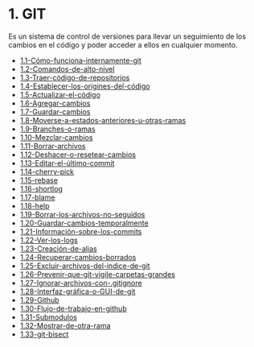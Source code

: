 # 1. GIT

Es un sistema de control de versiones para llevar un seguimiento de los
cambios en el código y poder acceder a ellos en cualquier momento.

[comment]:STARTING_GENERATED_TOC

* [1.1-Cómo-funciona-internamente-git](<./content/1.1-Cómo-funciona-internamente-git.md>)
* [1.2-Comandos-de-alto-nivel](<./content/1.2-Comandos-de-alto-nivel.md>)
* [1.3-Traer-código-de-repositorios](<./content/1.3-Traer-código-de-repositorios.md>)
* [1.4-Establecer-los-origines-del-código](<./content/1.4-Establecer-los-origines-del-código.md>)
* [1.5-Actualizar-el-código](<./content/1.5-Actualizar-el-código.md>)
* [1.6-Agregar-cambios](<./content/1.6-Agregar-cambios.md>)
* [1.7-Guardar-cambios](<./content/1.7-Guardar-cambios.md>)
* [1.8-Moverse-a-estados-anteriores-u-otras-ramas](<./content/1.8-Moverse-a-estados-anteriores-u-otras-ramas.md>)
* [1.9-Branches-o-ramas](<./content/1.9-Branches-o-ramas.md>)
* [1.10-Mezclar-cambios](<./content/1.10-Mezclar-cambios.md>)
* [1.11-Borrar-archivos](<./content/1.11-Borrar-archivos.md>)
* [1.12-Deshacer-o-resetear-cambios](<./content/1.12-Deshacer-o-resetear-cambios.md>)
* [1.13-Editar-el-último-commit](<./content/1.13-Editar-el-último-commit.md>)
* [1.14-cherry-pick](<./content/1.14-cherry-pick.md>)
* [1.15-rebase](<./content/1.15-rebase.md>)
* [1.16-shortlog](<./content/1.16-shortlog.md>)
* [1.17-blame](<./content/1.17-blame.md>)
* [1.18-help](<./content/1.18-help.md>)
* [1.19-Borrar-los-archivos-no-seguidos](<./content/1.19-Borrar-los-archivos-no-seguidos.md>)
* [1.20-Guardar-cambios-temporalmente](<./content/1.20-Guardar-cambios-temporalmente.md>)
* [1.21-Información-sobre-los-commits](<./content/1.21-Información-sobre-los-commits.md>)
* [1.22-Ver-los-logs](<./content/1.22-Ver-los-logs.md>)
* [1.23-Creación-de-alias](<./content/1.23-Creación-de-alias.md>)
* [1.24-Recuperar-cambios-borrados](<./content/1.24-Recuperar-cambios-borrados.md>)
* [1.25-Excluir-archivos-del-indice-de-git](<./content/1.25-Excluir-archivos-del-indice-de-git.md>)
* [1.26-Prevenir-que-git-vigile-carpetas-grandes](<./content/1.26-Prevenir-que-git-vigile-carpetas-grandes.md>)
* [1.27-Ignorar-archivos-con-.gitignore](<./content/1.27-Ignorar-archivos-con-.gitignore.md>)
* [1.28-Interfaz-gráfica-o-GUI-de-git](<./content/1.28-Interfaz-gráfica-o-GUI-de-git.md>)
* [1.29-Github](<./content/1.29-Github.md>)
* [1.30-Flujo-de-trabajo-en-github](<./content/1.30-Flujo-de-trabajo-en-github.md>)
* [1.31-Submodulos](<./content/1.31-Submodulos.md>)
* [1.32-Mostrar-de-otra-rama](<./content/1.32-Mostrar-de-otra-rama.md>)
* [1.33-git-bisect](<./content/1.33-git-bisect.md>)

[comment]:ENDING_GENERATED_TOC